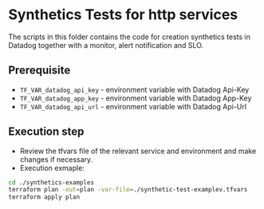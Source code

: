# Synthetics Tests for http services

The scripts in this folder contains the code for creation synthetics tests
in Datadog together with a monitor, alert notification and SLO.

## Prerequisite
- `TF_VAR_datadog_api_key` - environment variable with Datadog Api-Key
- `TF_VAR_datadog_app_key` - environment variable with Datadog App-Key
- `TF_VAR_datadog_api_url` - environment variable with Datadog Api-Url

## Execution step
- Review the tfvars file of the relevant service and environment and make changes if necessary.
- Execution exmaple:
```bash
cd ./synthetics-examples
terraform plan -out=plan -var-file=./synthetic-test-examplev.tfvars
terraform apply plan
```
